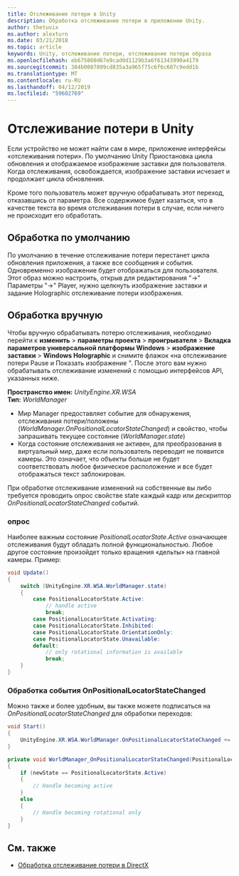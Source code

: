 ```yaml
---
title: Отслеживание потери в Unity
description: Обработка отслеживание потери в приложении Unity.
author: thetuvix
ms.author: alexturn
ms.date: 03/21/2018
ms.topic: article
keywords: Unity, отслеживание потери, отслеживание потери образа
ms.openlocfilehash: eb675860d67e9cad0d1129b3a6f61343990a4179
ms.sourcegitcommit: 384b0087899cd835a3a965f75c6f6c607c9edd1b
ms.translationtype: MT
ms.contentlocale: ru-RU
ms.lasthandoff: 04/12/2019
ms.locfileid: "59602769"
---
```

# <a name="tracking-loss-in-unity"></a>Отслеживание потери в Unity

Если устройство не может найти сам в мире, приложение интерфейсы «отслеживания потери». По умолчанию Unity Приостановка цикла обновления и отображаемое изображение заставки для пользователя. Когда отслеживания, освобождается, изображение заставки исчезает и продолжает цикла обновления.

Кроме того пользователь может вручную обрабатывать этот переход, отказавшись от параметра. Все содержимое будет казаться, что в качестве текста во время отслеживания потери в случае, если ничего не происходит его обработать.

## <a name="default-handling"></a>Обработка по умолчанию

По умолчанию в течение отслеживание потери перестанет цикла обновления приложения, а также все сообщения и события. Одновременно изображение будет отображаться для пользователя. Этот образ можно настроить, открыв для редактирования "->" Параметры "->" Player, нужно щелкнуть изображение заставки и задание Holographic отслеживание потери изображения.

## <a name="manual-handling"></a>Обработка вручную

Чтобы вручную обрабатывать потерю отслеживания, необходимо перейти к **изменить** > **параметры проекта** > **проигрывателя**  >   **Вкладка параметров универсальной платформы Windows** > **изображение заставки** > **Windows Holographic** и снимите флажок «на отслеживание потери Pause и Показать изображение ". После этого вам нужно обрабатывать отслеживание изменений с помощью интерфейсов API, указанных ниже.

**Пространство имен:** *UnityEngine.XR.WSA*<br>
**Тип:** *WorldManager*

* Мир Manager предоставляет событие для обнаружения, отслеживания потери/положены (*WorldManager.OnPositionalLocatorStateChanged*) и свойство, чтобы запрашивать текущее состояние (*WorldManager.state*)
* Когда состояние отслеживания не активен, для преобразования в виртуальный мир, даже если пользователь переводит не появится камеры. Это означает, что объекты больше не будет соответствовать любое физическое расположение и все будет отображаться текст заблокирован.

При обработке отслеживание изменений на собственные вы либо требуется проводить опрос свойстве state каждый кадр или дескриптор *OnPositionalLocatorStateChanged* событий.

### <a name="polling"></a>опрос

Наиболее важным состояние *PositionalLocatorState.Active* означающее отслеживания будут обладать полной функциональностью. Любое другое состояние произойдет только вращения «дельты» на главной камеры. Пример:

```cs
void Update()
{
    switch (UnityEngine.XR.WSA.WorldManager.state)
    {
        case PositionalLocatorState.Active:
            // handle active
            break;
        case PositionalLocatorState.Activating:
        case PositionalLocatorState.Inhibited:
        case PositionalLocatorState.OrientationOnly:
        case PositionalLocatorState.Unavailable:
        default:
            // only rotational information is available
            break;
    }
}
```

### <a name="handling-the-onpositionallocatorstatechanged-event"></a>Обработка события OnPositionalLocatorStateChanged

Можно также и более удобным, вы также можете подписаться на *OnPositionalLocatorStateChanged* для обработки переходов:

```cs
void Start()
{
    UnityEngine.XR.WSA.WorldManager.OnPositionalLocatorStateChanged += WorldManager_OnPositionalLocatorStateChanged;
}

private void WorldManager_OnPositionalLocatorStateChanged(PositionalLocatorState oldState, PositionalLocatorState newState)
{
    if (newState == PositionalLocatorState.Active)
    {
        // Handle becoming active
    }
    else
    {
        // Handle becoming rotational only
    }
}
```

## <a name="see-also"></a>См. также
* [Обработка отслеживание потери в DirectX](coordinate-systems-in-directx.md#handling-tracking-loss)
